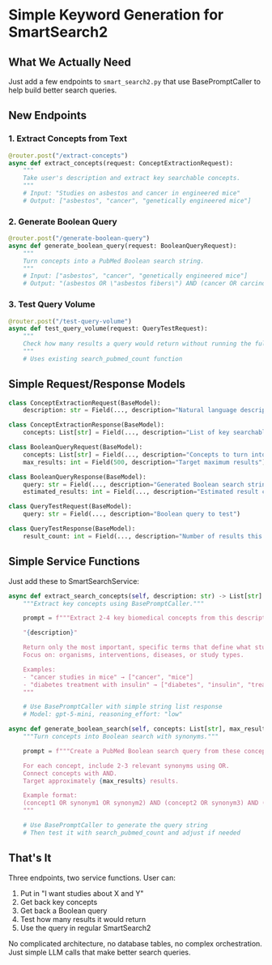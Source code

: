 # Simple Keyword Generation for SmartSearch2

## What We Actually Need

Just add a few endpoints to `smart_search2.py` that use BasePromptCaller to help build better search queries.

## New Endpoints

### 1. Extract Concepts from Text
```python
@router.post("/extract-concepts")
async def extract_concepts(request: ConceptExtractionRequest):
    """
    Take user's description and extract key searchable concepts.
    """
    # Input: "Studies on asbestos and cancer in engineered mice"
    # Output: ["asbestos", "cancer", "genetically engineered mice"]
```

### 2. Generate Boolean Query
```python
@router.post("/generate-boolean-query")
async def generate_boolean_query(request: BooleanQueryRequest):
    """
    Turn concepts into a PubMed Boolean search string.
    """
    # Input: ["asbestos", "cancer", "genetically engineered mice"]
    # Output: "(asbestos OR \"asbestos fibers\") AND (cancer OR carcinoma OR neoplasm) AND (\"genetically engineered mice\" OR \"transgenic mice\")"
```

### 3. Test Query Volume
```python
@router.post("/test-query-volume")
async def test_query_volume(request: QueryTestRequest):
    """
    Check how many results a query would return without running the full search.
    """
    # Uses existing search_pubmed_count function
```

## Simple Request/Response Models

```python
class ConceptExtractionRequest(BaseModel):
    description: str = Field(..., description="Natural language description of what user wants to find")

class ConceptExtractionResponse(BaseModel):
    concepts: List[str] = Field(..., description="List of key searchable concepts")

class BooleanQueryRequest(BaseModel):
    concepts: List[str] = Field(..., description="Concepts to turn into Boolean query")
    max_results: int = Field(500, description="Target maximum results")

class BooleanQueryResponse(BaseModel):
    query: str = Field(..., description="Generated Boolean search string")
    estimated_results: int = Field(..., description="Estimated result count")

class QueryTestRequest(BaseModel):
    query: str = Field(..., description="Boolean query to test")

class QueryTestResponse(BaseModel):
    result_count: int = Field(..., description="Number of results this query would return")
```

## Simple Service Functions

Just add these to SmartSearchService:

```python
async def extract_search_concepts(self, description: str) -> List[str]:
    """Extract key concepts using BasePromptCaller."""

    prompt = f"""Extract 2-4 key biomedical concepts from this description that would be good for a PubMed search:

    "{description}"

    Return only the most important, specific terms that define what studies they're looking for.
    Focus on: organisms, interventions, diseases, or study types.

    Examples:
    - "cancer studies in mice" → ["cancer", "mice"]
    - "diabetes treatment with insulin" → ["diabetes", "insulin", "treatment"]
    """

    # Use BasePromptCaller with simple string list response
    # Model: gpt-5-mini, reasoning_effort: "low"

async def generate_boolean_search(self, concepts: List[str], max_results: int = 500) -> str:
    """Turn concepts into Boolean search with synonyms."""

    prompt = f"""Create a PubMed Boolean search query from these concepts: {concepts}

    For each concept, include 2-3 relevant synonyms using OR.
    Connect concepts with AND.
    Target approximately {max_results} results.

    Example format:
    (concept1 OR synonym1 OR synonym2) AND (concept2 OR synonym3) AND (concept3 OR synonym4)
    """

    # Use BasePromptCaller to generate the query string
    # Then test it with search_pubmed_count and adjust if needed
```

## That's It

Three endpoints, two service functions. User can:

1. Put in "I want studies about X and Y"
2. Get back key concepts
3. Get back a Boolean query
4. Test how many results it would return
5. Use the query in regular SmartSearch2

No complicated architecture, no database tables, no complex orchestration. Just simple LLM calls that make better search queries.